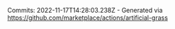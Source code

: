 Commits: 2022-11-17T14:28:03.238Z - Generated via https://github.com/marketplace/actions/artificial-grass
<br>
